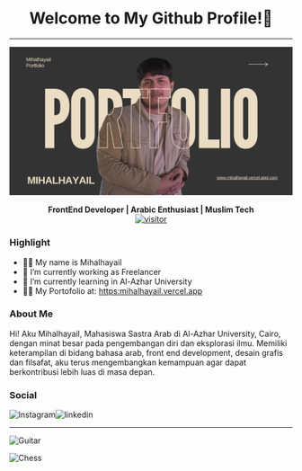 <h1 align='center' >Welcome to My Github Profile!👋</h1>
<hr>

![Mihalhayail](image/og-image-rev.png)

<div align="center">
   
   **FrontEnd Developer | Arabic Enthusiast | Muslim Tech** <br>
   <a href="">[![visitor](https://visitor-badge.laobi.icu/badge?page_id=mihalhayail)](https://github.com/mihalhayail)</a> 
    
   
</div>

### Highlight

- 🧑‍🎓 My name is Mihalhayail
- 🔭 I’m currently working as Freelancer
- 🌱 I’m currently learning in Al-Azhar University
- 👨‍💻 My Portofolio at: [https:mihalhayail.vercel.app](portfolio-web)

### About Me

Hi! Aku Mihalhayail, Mahasiswa Sastra Arab di Al-Azhar University, Cairo, dengan minat besar pada pengembangan diri dan eksplorasi ilmu. Memiliki keterampilan di bidang bahasa arab, front end development, desain grafis dan filsafat, aku terus mengembangkan kemampuan agar dapat berkontribusi lebih luas di masa depan.

### Social

<a href="https://www.instagram.com/mihal-hayail/">
   <img align="left" alt="Instagram" src="https://img.shields.io/badge/Instagram-9B0FFF?style=for-the-badge&logo=instagram&logoColor=white" />
</a>&nbsp;&nbsp;

<a href="https://www.linkedin.com/in/mihalhayail-muhammad-sayuti-68171637a/">
   <img align="left" alt="linkedin" src="https://img.shields.io/badge/LinkedIn-0077B5?style=for-the-badge&logo=linkedin&logoColor=white" />
</a>

<hr>

![Guitar](https://media4.giphy.com/media/v1.Y2lkPTc5MGI3NjExajVvMnUzcnFwc3R3NjBoODN3Nm9iNDFheDh4Y3RseWhzMW9zOWl5dSZlcD12MV9pbnRlcm5hbF9naWZfYnlfaWQmY3Q9Zw/yrYexOCqzuIzrA5k6E/giphy.gif)

![Chess](https://media2.giphy.com/media/v1.Y2lkPTc5MGI3NjExMXA2bzc0OHc1d3ZhY3JvZW5nZjV4N3lqZWsxdjc3dnNoaXhoeTVheSZlcD12MV9pbnRlcm5hbF9naWZfYnlfaWQmY3Q9Zw/ms3yqSf67KQjnXm6kN/giphy.gif)

<!-- - 👯 I’m looking to collaborate on ...
- 🤔 I’m looking for help with ...
- 💬 Ask me about ...
- 📫 How to reach me: ...
- 😄 Pronouns: ...
- ⚡ Fun fact: ... -->
